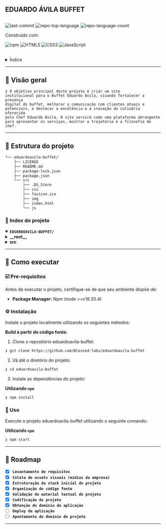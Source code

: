 <div align="left">
    <div style="display: inline-block;">
        <h2 style="display: inline-block; vertical-align: middle; margin-top: 0;">EDUARDO ÁVILA BUFFET</h2>
        <p>
</p>
        <p>
  <img src="https://img.shields.io/github/last-commit/JonatasT/eduardoavila-buffet?style=flat-square&logo=git&logoColor=white&color=A931EC" alt="last-commit">
  <img src="https://img.shields.io/github/languages/top/JonatasT/eduardoavila-buffet?style=flat-square&color=A931EC" alt="repo-top-language">
  <img src="https://img.shields.io/github/languages/count/JonatasT/eduardoavila-buffet?style=flat-square&color=A931EC" alt="repo-language-count">
</p>
        <p>Construído com:</p>
        <p>
  <img src="https://img.shields.io/badge/npm-CB3837.svg?style=flat-square&logo=npm&logoColor=white" alt="npm">
  <img src="https://img.shields.io/badge/HTML5-E34F26.svg?style=flat-square&logo=HTML5&logoColor=white" alt="HTML5">
  <img src="https://img.shields.io/badge/CSS3-blue.svg?style=flat-square&logo=Css3&logoColor=white" alt="CSS3">
  <img src="https://img.shields.io/badge/JavaScript-F7DF1E.svg?style=flat-square&logo=JavaScript&logoColor=black" alt="JavaScript">
</p>
    </div>
</div>
<br clear="left"/>

<details><summary>Índice</summary>

- [📍 Visão Geral](#-overview)
- [📁 Estrutura do projeto](#-project-structure)
  - [📂 Index do projeto](#-project-index)
- [🚀 Como executar](#-getting-started)
  - [☑️ Pre-requisitos](#-prerequisites)
  - [⚙️ Instalação](#-installation)
  - [🤖 Uso](#🤖-usage)
- [📌 Roadmap](#-project-roadmap)

</details>
<hr>

## 📍 Visão geral

<code>❯ O objetivo principal deste projeto é criar um site institucional para o Buffet Eduardo Ávila, visando fortalecer a presença digital do buffet, melhorar a comunicação com clientes atuais e potenciais, e destacar a excelência e a inovação da culinária oferecida pelo Chef Eduardo Ávila. O site servirá como uma plataforma abrangente para apresentar os serviços, mostrar a trajetória e a filosofia do chef.</code>

---

## 📁 Estrutura do projeto

```sh
└── eduardoavila-buffet/
    ├── LICENSE
    ├── README.md
    ├── package-lock.json
    ├── package.json
    └── src
        ├── .DS_Store
        ├── css
        ├── favicon.ico
        ├── img
        ├── index.html
        └── js
```


### 📂 Index do projeto
<details open>
  <summary><b><code>EDUARDOAVILA-BUFFET/</code></b></summary>
  <details> <!-- __root__ Submodule -->
    <summary><b>__root__</b></summary>
    <blockquote>
      <table>
      <tr>
        <td><b><a href='https://github.com/Blessed-labs/eduardoavila-buffet/blob/master/package-lock.json'>package-lock.json</a></b></td>
        <td><code>❯</code></td>
      </tr>
      <tr>
        <td><b><a href='https://github.com/Blessed-labs/eduardoavila-buffet/blob/master/package.json'>package.json</a></b></td>
        <td><code>❯</code></td>
      </tr>
      </table>
    </blockquote>
  </details>
  <details> <!-- src Submodule -->
    <summary><b>src</b></summary>
    <blockquote>
      <table>
      <tr>
        <td><b><a href='https://github.com/Blessed-labs/eduardoavila-buffet/blob/master/src/index.html'>index.html</a></b></td>
        <td><code>❯</code></td>
      </tr>
      </table>
      <details>
        <summary><b>css</b></summary>
        <blockquote>
          <table>
          <tr>
            <td><b><a href='https://github.com/Blessed-labs/eduardoavila-buffet/blob/master/src/css/base.css'>base.css</a></b></td>
            <td><code>❯</code></td>
          </tr>
          </table>
        </blockquote>
      </details>
      <details>
        <summary><b>js</b></summary>
        <blockquote>
          <table>
          <tr>
            <td><b><a href='https://github.com/Blessed-labs/eduardoavila-buffet/blob/master/src/js/preloader.js'>preloader.js</a></b></td>
            <td><code>❯</code></td>
          </tr>
          <tr>
            <td><b><a href='https://github.com/Blessed-labs/eduardoavila-buffet/blob/master/src/js/index.js'>index.js</a></b></td>
            <td><code>❯</code></td>
          </tr>
          </table>
        </blockquote>
      </details>
    </blockquote>
  </details>
</details>

---
## 🚀 Como executar

### ☑️ Pre-requisitos

Antes de executar o projeto, certifique-se de que seu ambiente dispõe de:

- **Package Manager:** Npm (node >=v18.20.4)


### ⚙️ Instalação

Instale o projeto localmente utilizando os seguintes métodos:

**Build à partir do código fonte:**

1. Clone o repositório eduardoavila-buffet:
```sh
❯ git clone https://github.com/Blessed-labs/eduardoavila-buffet
```

2. Vá até o diretório do projeto:
```sh
❯ cd eduardoavila-buffet
```

3. Instale as dependências do projeto:


**Utilizando `npm`** &nbsp; [<img align="center" src="" />]()

```sh
❯ npm install
```




### 🤖 Uso
Execute o projeto eduardoavila-buffet utilizando o seguinte comando:

**Utilizando `npm`** &nbsp; [<img align="center" src="" />]()

```sh
❯ npm start
```

---
## 📌 Roadmap

- [X] **`Levantamento de requisitos`**
- [X] **`Coleta de assets visuais (mídias da empresa)`**
- [X] **`Estruturação da stack inicial do projeto`**
- [X] **`Organização do código fonte`**
- [X] **`Validação do material textual do projeto`**
- [X] **`Codificação do projeto`**
- [X] **`Obtenção do domínio da aplicação`**
- [ ] **`Deploy da aplicação`**
- [ ] **`Apontamento do domínio do projeto`**
---